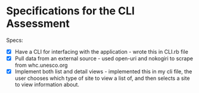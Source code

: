# Specifications for the CLI Assessment

Specs:
- [x] Have a CLI for interfacing with the application - wrote this in CLI.rb file
- [x] Pull data from an external source - used open-uri and nokogiri to scrape from whc.unesco.org
- [x] Implement both list and detail views - implemented this in my cli file, the user chooses which type of site to view a list of, and then selects a site to view information about.
